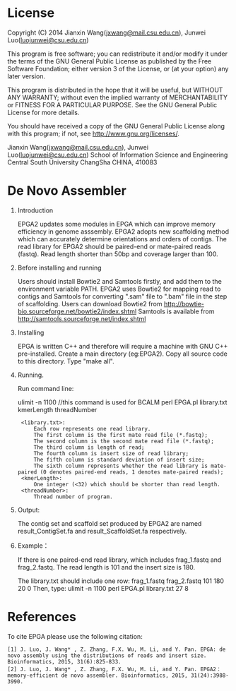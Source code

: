 License
=========

Copyright (C) 2014 Jianxin Wang(jxwang@mail.csu.edu.cn), Junwei Luo(luojunwei@csu.edu.cn)

This program is free software; you can redistribute it and/or
modify it under the terms of the GNU General Public License
as published by the Free Software Foundation; either version 3
of the License, or (at your option) any later version.

This program is distributed in the hope that it will be useful,
but WITHOUT ANY WARRANTY; without even the implied warranty of
MERCHANTABILITY or FITNESS FOR A PARTICULAR PURPOSE.  See the
GNU General Public License for more details.

You should have received a copy of the GNU General Public License
along with this program; if not, see <http://www.gnu.org/licenses/>.

Jianxin Wang(jxwang@mail.csu.edu.cn), Junwei Luo(luojunwei@csu.edu.cn)
School of Information Science and Engineering
Central South University
ChangSha
CHINA, 410083


De Novo Assembler
=================
1) Introduction

	EPGA2 updates some modules in EPGA which can improve memory efficiency in genome asssembly. 
	EPGA2 adopts new scaffolding method which can accurately determine orientations and orders of contigs. 
	The read library for EPGA2 should be paired-end or mate-paired reads (fastq). Read length shorter than 50bp and coverage larger than 100.
	
2) Before installing and running
	
	Users should install Bowtie2 and Samtools firstly, and add them to the environment variable PATH. EPGA2 uses Bowtie2 for mapping read to contigs and Samtools for converting ".sam" file to ".bam" file in the step of scaffolding. 
	Users can download Bowtie2 from http://bowtie-bio.sourceforge.net/bowtie2/index.shtml 
	Samtools is available from http://samtools.sourceforge.net/index.shtml

3) Installing

	EPGA is written C++ and therefore will require a machine with GNU C++ pre-installed.
	Create a main directory (eg:EPGA2). Copy all source code to this directory.
	Type "make all".

3) Running.

	Run command line: 
	
	ulimit -n 1100 //this command is used for BCALM 
	perl EPGA.pl library.txt kmerLength threadNumber

		<library.txt>:
			Each row represents one read library.
			The first column is the first mate read file (*.fastq);
			The second column is the second mate read file (*.fastq);
			The third column is length of read;
			The fourth column is insert size of read library;
			The fifth column is standard deviation of insert size;
			The sixth column represents whether the read library is mate-paired (0 denotes paired-end reads, 1 denotes mate-paired reads);
		<kmerLength>:
			One integer (<32) which should be shorter than read length.
		<threadNumber>:
			Thread number of program.

4) Output:

	The contig set and scaffold set produced by EPGA2 are named result_ContigSet.fa and result_ScaffoldSet.fa respectively.

5) Example：

	If there is one paired-end read library, which includes frag_1.fastq and frag_2.fastq. The read length is 101 and the insert size is 180.
	
	The library.txt should include one row:
		frag_1.fastq frag_2.fastq 101 180 20 0
	Then, type:
		ulimit -n 1100 
		perl EPGA.pl library.txt 27 8

References
=================

To cite EPGA please use the following citation:

	[1] J. Luo, J. Wang* , Z. Zhang, F.X. Wu, M. Li, and Y. Pan. EPGA: de novo assembly using the distributions of reads and insert size. Bioinformatics, 2015, 31(6):825-833.
	[2] J. Luo, J. Wang* , Z. Zhang, F.X. Wu, M. Li, and Y. Pan. EPGA2：memory-efficient de novo assembler. Bioinformatics, 2015, 31(24):3988-3990.


